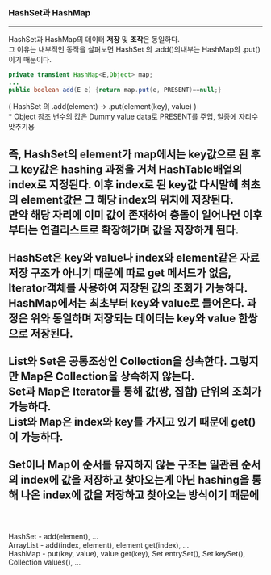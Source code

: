### HashSet과 HashMap 

---
HashSet과 HashMap의 데이터 **저장** 및 **조작**은 동일하다.<br/>
그 이유는 내부적인 동작을 살펴보면 HashSet 의 .add()의내부는 HashMap의 .put() 이기 때문이다.<br/>
```java
private transient HashMap<E,Object> map;
...
public boolean add(E e) {return map.put(e, PRESENT)==null;}
```
( HashSet 의 .add(element) -> .put(element(key), value) )<br/>* Object 참조 변수의 값은 Dummy value data로 PRESENT를 주입, 일종에 자리수 맞추기용 

즉, HashSet의 element가 map에서는 key값으로 된 후 그 key값은 hashing 과정을 거쳐 HashTable배열의 index로 지정된다.
이후 index로 된 key값 다시말해 최초의 element값은 그 해당 index의 위치에 저장된다.<br/>
만약 해당 자리에 이미 값이 존재하여 충돌이 일어나면 이후부터는 연결리스트로 확장해가며 값을 저장하게 된다.
<br/>
<br/>
HashSet은 key와 value나 index와 element같은 자료 저장 구조가 아니기 때문에 따로 get 메서드가 없음, Iterator객체를 사용하여 저장된 값의 조회가 가능하다.<br/>
HashMap에서는 최초부터 key와 value로 들어온다. 과정은 위와 동일하며 저장되는 데이터는 key와 value 한쌍으로 저장된다.
<br/>
<br/>
List와 Set은 공통조상인 Collection을 상속한다. 그렇지만 Map은 Collection을 상속하지 않는다.<br/>
Set과 Map은 Iterator를 통해 값(쌍, 집합) 단위의 조회가 가능하다.<br/>
List와 Map은 index와 key를 가지고 있기 때문에 get()이 가능하다.
<br/>
<br/>
Set이나 Map이 순서를 유지하지 않는 구조는
일관된 순서의 index에 값을 저장하고 찾아오는게 아닌
hashing을 통해 나온 index에 값을 저장하고 찾아오는 방식이기 때문에
<br/>
<br/>
---
<br/>
HashSet - add(element), ...<br/>
ArrayList - add(index, element), element get(index), ...<br/>
HashMap - put(key, value), value get(key), Set entrySet(), Set keySet(), Collection values(), ...